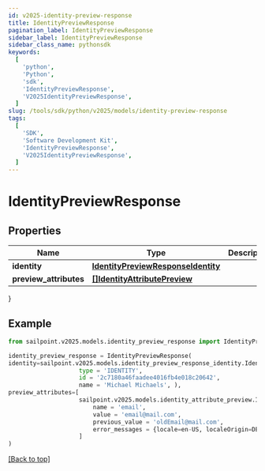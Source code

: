 ```yaml
---
id: v2025-identity-preview-response
title: IdentityPreviewResponse
pagination_label: IdentityPreviewResponse
sidebar_label: IdentityPreviewResponse
sidebar_class_name: pythonsdk
keywords:
  [
    'python',
    'Python',
    'sdk',
    'IdentityPreviewResponse',
    'V2025IdentityPreviewResponse',
  ]
slug: /tools/sdk/python/v2025/models/identity-preview-response
tags:
  [
    'SDK',
    'Software Development Kit',
    'IdentityPreviewResponse',
    'V2025IdentityPreviewResponse',
  ]
---
```


# IdentityPreviewResponse

## Properties

| Name | Type | Description | Notes |
| --- | --- | --- | --- |
| **identity** | [**IdentityPreviewResponseIdentity**](identity-preview-response-identity) |  | [optional] |
| **preview_attributes** | [**[]IdentityAttributePreview**](identity-attribute-preview) |  | [optional] |

}

## Example

```python
from sailpoint.v2025.models.identity_preview_response import IdentityPreviewResponse

identity_preview_response = IdentityPreviewResponse(
identity=sailpoint.v2025.models.identity_preview_response_identity.IdentityPreviewResponse_identity(
                    type = 'IDENTITY',
                    id = '2c7180a46faadee4016fb4e018c20642',
                    name = 'Michael Michaels', ),
preview_attributes=[
                    sailpoint.v2025.models.identity_attribute_preview.IdentityAttributePreview(
                        name = 'email',
                        value = 'email@mail.com',
                        previous_value = 'oldEmail@mail.com',
                        error_messages = {locale=en-US, localeOrigin=DEFAULT, text=Error Message}, )
                    ]
)

```

[[Back to top]](#)

